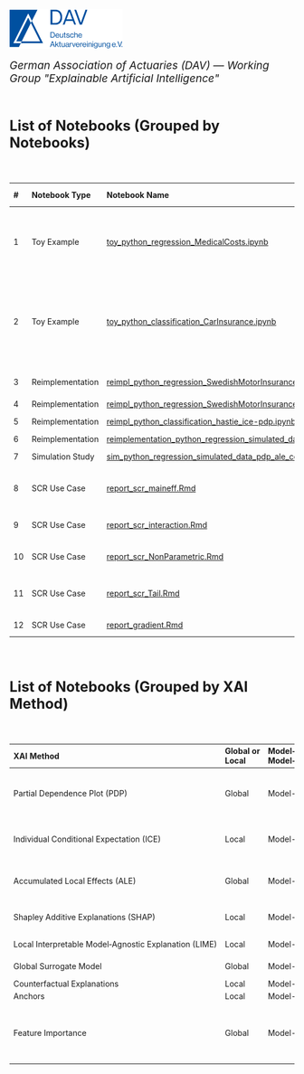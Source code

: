 <img src="logo.png" width="200px">

<br>
<p style="font-size:19px; text-align:left; margin-top: 15px; margin-bottom: 15px"><i>German Association of Actuaries (DAV) — Working Group "Explainable Artificial Intelligence"</i></p>
<br>

<p style="font-size:25px; text-align:left; margin-bottom: 25px"><b>List of Notebooks (Grouped by Notebooks)</b></p>

<br>

| # | Notebook&nbsp;Type | Notebook&nbsp;Name | Programming Language | Problem | XAI Method | Global&nbsp;or Local | Model&#8209;agnostic&nbsp;or Model&#8209;specific | Author
| :--- | :--- | :--- | :--- | :--- | :--- | :--- | :--- | :--- |
| 1 | Toy&nbsp;Example | [toy_python_regression_MedicalCosts.ipynb](https://github.com/DeutscheAktuarvereinigung/WorkingGroup_eXplainableAI_Notebooks/blob/main/Toy%20Examples/Regression/toy_python_regression_MedicalCosts.ipynb) | Python | Regression | Partial&nbsp;Dependence&nbsp;Plot&nbsp;(PDP) <br> Global&nbsp;Surrogate&nbsp;Model <br> Accumulated&nbsp;Local&nbsp;Effects&nbsp;(ALE) <br> Permutation&nbsp;Feature&nbsp;Importance <br> Shapley&nbsp;Additive&nbsp;Explanations&nbsp;(SHAP) <br> Local&nbsp;Interpretable&nbsp;Model&#8209;Agnostic&nbsp;Explanation&nbsp;(LIME) <br> Individual&nbsp;Conditional&nbsp;Expectation&nbsp;(ICE) | Global <br> Global <br> Global <br> Global <br> Local <br> Local <br> Local | Model-agnostic <br> Model-agnostic <br> Model-agnostic <br> Model-agnostic <br> Model-agnostic <br> Model-agnostic <br> Model-agnostic | [Simon&nbsp;Hatzesberger](mailto:simon.hatzesberger@gmail.com)
| 2 | Toy&nbsp;Example | [toy_python_classification_CarInsurance.ipynb](https://github.com/DeutscheAktuarvereinigung/WorkingGroup_eXplainableAI_Notebooks/blob/main/Toy%20Examples/Classification/toy_python_classification_CarInsurance.ipynb) | Python | Classification | Partial&nbsp;Dependence&nbsp;Plot&nbsp;(PDP) <br> Global&nbsp;Surrogate&nbsp;Model <br> Accumulated&nbsp;Local&nbsp;Effects&nbsp;(ALE) <br> Permutation&nbsp;Feature&nbsp;Importance <br> Shapley&nbsp;Additive&nbsp;Explanations&nbsp;(SHAP) <br> Local&nbsp;Interpretable&nbsp;Model&#8209;Agnostic&nbsp;Explanation&nbsp;(LIME) <br> Individual&nbsp;Conditional&nbsp;Expectation&nbsp;(ICE) <br> Counterfactual&nbsp;Explanations <br> Anchors | Global <br> Global <br> Global <br> Global <br> Local <br> Local <br> Local <br> Local <br> Local | Model-agnostic <br> Model-agnostic <br> Model-agnostic <br> Model-agnostic <br> Model-agnostic <br> Model-agnostic <br> Model-agnostic <br> Model-agnostic <br> Model-agnostic | [Simon&nbsp;Hatzesberger](mailto:simon.hatzesberger@gmail.com)
| 3 | Reimplementation | [reimpl_python_regression_SwedishMotorInsurance_ice-pdp-fi.ipynb](https://github.com/DeutscheAktuarvereinigung/WorkingGroup_eXplainableAI_Notebooks/blob/main/Reimplementations/Regression/ICE_PDP_FI/reimpl_python_regression_SwedishMotorInsurance_ice-pdp-fi.ipynb) | Python | Regression | Individual&nbsp;Conditional&nbsp;Expectation&nbsp;(ICE) <br> Partial&nbsp;Dependence&nbsp;Plot&nbsp;(PDP) Feature&nbsp;Importance&nbsp;(scikit-learn) | Local <br> Global <br> Global | Model-agnostic <br> Model-agnostic <br> Model-specific | [Benjamin&nbsp;Müller](mailto:benjamin1985.mueller@t-online.de)
| 4 | Reimplementation | [reimpl_python_regression_SwedishMotorInsurance_shap.ipynb](https://github.com/DeutscheAktuarvereinigung/WorkingGroup_eXplainableAI_Notebooks/blob/main/Reimplementations/Regression/SHAP/reimpl_python_regression_SwedishMotorInsurance_shap.ipynb) | Python | Regression | Shapley&nbsp;Additive&nbsp;Explanations&nbsp;(SHAP) | Local | Model-agnostic | [Benjamin&nbsp;Müller](mailto:benjamin1985.mueller@t-online.de)
| 5 | Reimplementation | [reimpl_python_classification_hastie_ice-pdp.ipynb](https://github.com/DeutscheAktuarvereinigung/WorkingGroup_eXplainableAI_Notebooks/blob/main/Reimplementations/Classification/reimpl_python_classification_hastie_ice-pdp.ipynb) | Python | Classification | Individual&nbsp;Conditional&nbsp;Expectation&nbsp;(ICE) <br> Partial&nbsp;Dependence&nbsp;Plot&nbsp;(PDP) | Local <br> Global | Model-agnostic <br> Model-agnostic | [Benjamin&nbsp;Müller](mailto:benjamin1985.mueller@t-online.de)
| 6 | Reimplementation | [reimplementation_python_regression_simulated_data_ale.ipynb](https://github.com/DeutscheAktuarvereinigung/WorkingGroup_eXplainableAI_Notebooks/blob/main/Reimplementations/Regression/ALE/reimplementation_python_regression_simulated_data_ale.ipynb) | Python | Regression | Accumulated&nbsp;Local&nbsp;Effects&nbsp;(ALE) | Global | Model&nbsp;agnostic | [Florian&nbsp;Walla](mailto:florian.walla@hotmail.com)&nbsp;&amp;&nbsp;[Benjamin&nbsp;Müller](mailto:benjamin1985.mueller@t-online.de)
| 7 | Simulation&nbsp;Study | [sim_python_regression_simulated_data_pdp_ale_correlated_features.ipynb](https://github.com/DeutscheAktuarvereinigung/WorkingGroup_eXplainableAI_Notebooks/blob/main/Simulation%20Studies/sim_python_regression_simulated_data_pdp_ale_correlated_features.ipynb) | Python | Regression | Partial&nbsp;Dependence&nbsp;Plot&nbsp;(PDP) <br> Accumulated&nbsp;Local&nbsp;Effects&nbsp;(ALE) | Global <br> Global | Model-agnostic <br> Model-agnostic | [Florian&nbsp;Walla](mailto:florian.walla@hotmail.com)&nbsp;&amp;&nbsp;[Guido&nbsp;Grützner](mailto:guido.gruetzner@quantakt.com)
| 8 | SCR Use Case | [report_scr_maineff.Rmd](https://github.com/DeutscheAktuarvereinigung/WorkingGroup_eXplainableAI_Notebooks/blob/main/SCR%20Use%20Case/VarianceDecomposition/report_scr_maineff.Rmd) | R | Regression | Standardised&nbsp;Regression&nbsp;Coefficients <br> Permutation&nbsp;Feature&nbsp;Importance <br> Principal&nbsp;Components <br> Shapley&nbsp;Allocation | Global <br> Global <br> Global <br> Global | Model-agnostic <br> Model-agnostic <br> Model-agnostic <br> Model-agnostic | [Guido&nbsp;Grützner](mailto:guido.gruetzner@quantakt.com)
| 9 | SCR Use Case | [report_scr_interaction.Rmd](https://github.com/DeutscheAktuarvereinigung/WorkingGroup_eXplainableAI_Notebooks/blob/main/SCR%20Use%20Case/VarianceDecomposition/report_scr_interaction.Rmd) | R | Regression | Functional&nbsp;ANOVA <br> Sobol&nbsp;Indices / Permuation&nbsp;Feature&nbsp;Importance <br> Shapley&nbsp;Allocation | Global <br> Global <br> Global | Model-agnostic <br> Model-agnostic <br> Model-agnostic | [Guido&nbsp;Grützner](mailto:guido.gruetzner@quantakt.com)
| 10 | SCR Use Case | [report_scr_NonParametric.Rmd](https://github.com/DeutscheAktuarvereinigung/WorkingGroup_eXplainableAI_Notebooks/blob/main/SCR%20Use%20Case/VarianceDecomposition/report_scr_NonParametric.Rmd) | R | Regression | XGBoost&nbsp;Variable&nbsp;Importance <br> Sobol&nbsp;Indices / Permuation&nbsp;Feature&nbsp;Importance <br> Shapley&nbsp;Allocation | Global <br> Global <br> Global | Model-agnostic <br> Model-agnostic <br> Model-agnostic | [Guido&nbsp;Grützner](mailto:guido.gruetzner@quantakt.com)
| 11 | SCR Use Case | [report_scr_Tail.Rmd](https://github.com/DeutscheAktuarvereinigung/WorkingGroup_eXplainableAI_Notebooks/blob/main/SCR%20Use%20Case/Tail/report_scr_Tail.Rmd) | R | Regression | Stress&nbsp;Analysis <br> Tail&nbsp;CDF / Tail&nbsp;Event&nbsp;Probability <br> Unusual&nbsp;Scenarios <br> Euler&nbsp;Allocation | Tail <br> Tail <br> Tail <br> Tail | Model-agnostic <br> Model-agnostic <br> Model-agnostic <br> Model-specific | [Guido&nbsp;Grützner](mailto:guido.gruetzner@quantakt.com)
| 12 | SCR Use Case | [report_gradient.Rmd](https://github.com/DeutscheAktuarvereinigung/WorkingGroup_eXplainableAI_Notebooks/blob/main/SCR%20Use%20Case/Gradient/report_gradient.Rmd) | R <br> Python | Regression | Gradient&nbsp;Field | Global | Model-agnostic | [Guido&nbsp;Grützner](mailto:guido.gruetzner@quantakt.com)


<br>
<br>

<p style="font-size:25px; text-align:left; margin-bottom: 25px"><b>List of Notebooks (Grouped by XAI Method)</b></p>

<br>

| XAI Method | Global&nbsp;or Local | Model&#8209;agnostic&nbsp;or Model&#8209;specific | # | Notebook&nbsp;Type | Notebook&nbsp;Name | Programming Language | Problem | Author
| :--- | :--- | :--- | :--- | :--- | :--- | :--- | :--- | :--- |
| Partial&nbsp;Dependence&nbsp;Plot&nbsp;(PDP) | Global | Model-agnostic | 1 <br> 2 <br> 3 <br> 5 <br> 7 | Toy&nbsp;Example <br> Toy&nbsp;Example <br> Reimplementation <br> Reimplementation <br> Simulation&nbsp;Study | [toy_python_regression_MedicalCosts.ipynb](https://github.com/DeutscheAktuarvereinigung/WorkingGroup_eXplainableAI_Notebooks/blob/main/Toy%20Examples/Regression/toy_python_regression_MedicalCosts.ipynb) <br> [toy_python_classification_CarInsurance.ipynb](https://github.com/DeutscheAktuarvereinigung/WorkingGroup_eXplainableAI_Notebooks/blob/main/Toy%20Examples/Classification/toy_python_classification_CarInsurance.ipynb) <br> [reimpl_python_regression_SwedishMotorInsurance_ice-pdp-fi.ipynb](https://github.com/DeutscheAktuarvereinigung/WorkingGroup_eXplainableAI_Notebooks/blob/main/Reimplementations/Regression/ICE_PDP_FI/reimpl_python_regression_SwedishMotorInsurance_ice-pdp-fi.ipynb) <br> [reimpl_python_classification_hastie_ice-pdp.ipynb](https://github.com/DeutscheAktuarvereinigung/WorkingGroup_eXplainableAI_Notebooks/blob/main/Reimplementations/Classification/reimpl_python_classification_hastie_ice-pdp.ipynb) <br> [sim_python_regression_simulated_data_pdp_ale_correlated_features.ipynb](https://github.com/DeutscheAktuarvereinigung/WorkingGroup_eXplainableAI_Notebooks/blob/main/Simulation%20Studies/sim_python_regression_simulated_data_pdp_ale_correlated_features.ipynb) | Python <br> Python <br> Python <br> Python <br> Python | Regression <br> Classification <br> Regression <br> Classification <br> Regression | [Simon&nbsp;Hatzesberger](mailto:simon.hatzesberger@gmail.com) <br> [Simon&nbsp;Hatzesberger](mailto:simon.hatzesberger@gmail.com) <br> [Benjamin&nbsp;Müller](mailto:benjamin1985.mueller@t-online.de) <br> [Benjamin&nbsp;Müller](mailto:benjamin1985.mueller@t-online.de) <br> [Florian&nbsp;Walla](mailto:florian.walla@hotmail.com)&nbsp;&amp;&nbsp;[Guido&nbsp;Grützner](mailto:guido.gruetzner@quantakt.com)
| Individual&nbsp;Conditional&nbsp;Expectation&nbsp;(ICE) | Local | Model-agnostic | 1 <br> 2 <br> 3 <br> 5 | Toy&nbsp;Example <br> Toy&nbsp;Example <br> Reimplementation <br> Reimplementation | [toy_python_regression_MedicalCosts.ipynb](https://github.com/DeutscheAktuarvereinigung/WorkingGroup_eXplainableAI_Notebooks/blob/main/Toy%20Examples/Regression/toy_python_regression_MedicalCosts.ipynb) <br> [toy_python_classification_CarInsurance.ipynb](https://github.com/DeutscheAktuarvereinigung/WorkingGroup_eXplainableAI_Notebooks/blob/main/Toy%20Examples/Classification/toy_python_classification_CarInsurance.ipynb) <br> [reimpl_python_regression_SwedishMotorInsurance_ice-pdp-fi.ipynb](https://github.com/DeutscheAktuarvereinigung/WorkingGroup_eXplainableAI_Notebooks/blob/main/Reimplementations/Regression/ICE_PDP_FI/reimpl_python_regression_SwedishMotorInsurance_ice-pdp-fi.ipynb) <br> [reimpl_python_classification_hastie_ice-pdp.ipynb](https://github.com/DeutscheAktuarvereinigung/WorkingGroup_eXplainableAI_Notebooks/blob/main/Reimplementations/Classification/reimpl_python_classification_hastie_ice-pdp.ipynb) | Python <br> Python <br> Python <br> Python | Regression <br> Classification <br> Regression <br> Classification | [Simon&nbsp;Hatzesberger](mailto:simon.hatzesberger@gmail.com) <br> [Simon&nbsp;Hatzesberger](mailto:simon.hatzesberger@gmail.com) <br> [Benjamin&nbsp;Müller](mailto:benjamin1985.mueller@t-online.de) <br> [Benjamin&nbsp;Müller](mailto:benjamin1985.mueller@t-online.de)
| Accumulated&nbsp;Local&nbsp;Effects&nbsp;(ALE) | Global | Model-agnostic | 1 <br> 2 <br> 6 <br> 7 | Toy&nbsp;Example <br> Toy&nbsp;Example <br> Reimplementation <br> Simulation&nbsp;Study | [toy_python_regression_MedicalCosts.ipynb](https://github.com/DeutscheAktuarvereinigung/WorkingGroup_eXplainableAI_Notebooks/blob/main/Toy%20Examples/Regression/toy_python_regression_MedicalCosts.ipynb) <br> [toy_python_classification_CarInsurance.ipynb](https://github.com/DeutscheAktuarvereinigung/WorkingGroup_eXplainableAI_Notebooks/blob/main/Toy%20Examples/Classification/toy_python_classification_CarInsurance.ipynb) <br> [reimplementation_python_regression_simulated_data_ale.ipynb](https://github.com/DeutscheAktuarvereinigung/WorkingGroup_eXplainableAI_Notebooks/blob/main/Reimplementations/Regression/ALE/reimplementation_python_regression_simulated_data_ale.ipynb) <br> [sim_python_regression_simulated_data_pdp_ale_correlated_features.ipynb](https://github.com/DeutscheAktuarvereinigung/WorkingGroup_eXplainableAI_Notebooks/blob/main/Simulation%20Studies/sim_python_regression_simulated_data_pdp_ale_correlated_features.ipynb) | Python <br> Python <br> Python <br> Python | Regression <br> Classification <br> Regression <br> Regression | [Simon&nbsp;Hatzesberger](mailto:simon.hatzesberger@gmail.com) <br> [Simon&nbsp;Hatzesberger](mailto:simon.hatzesberger@gmail.com) <br> [Florian&nbsp;Walla](mailto:florian.walla@hotmail.com)&nbsp;&amp;&nbsp;[Benjamin&nbsp;Müller](mailto:benjamin1985.mueller@t-online.de) <br> [Florian&nbsp;Walla](mailto:florian.walla@hotmail.com)&nbsp;&amp;&nbsp;[Guido&nbsp;Grützner](mailto:guido.gruetzner@quantakt.com)
| Shapley&nbsp;Additive&nbsp;Explanations&nbsp;(SHAP) | Local | Model-agnostic | 1 <br> 2 <br> 4 | Toy&nbsp;Example <br> Toy&nbsp;Example <br> Reimplementation | [toy_python_regression_MedicalCosts.ipynb](https://github.com/DeutscheAktuarvereinigung/WorkingGroup_eXplainableAI_Notebooks/blob/main/Toy%20Examples/Regression/toy_python_regression_MedicalCosts.ipynb) <br> [toy_python_classification_CarInsurance.ipynb](https://github.com/DeutscheAktuarvereinigung/WorkingGroup_eXplainableAI_Notebooks/blob/main/Toy%20Examples/Classification/toy_python_classification_CarInsurance.ipynb) <br> [reimpl_python_regression_SwedishMotorInsurance_shap.ipynb](https://github.com/DeutscheAktuarvereinigung/WorkingGroup_eXplainableAI_Notebooks/blob/main/Reimplementations/Regression/SHAP/reimpl_python_regression_SwedishMotorInsurance_shap.ipynb) | Python <br> Python <br> Python | Regression <br> Classification <br> Regression | [Simon&nbsp;Hatzesberger](mailto:simon.hatzesberger@gmail.com) <br> [Simon&nbsp;Hatzesberger](mailto:simon.hatzesberger@gmail.com) <br> [Benjamin&nbsp;Müller](mailto:benjamin1985.mueller@t-online.de)
| Local&nbsp;Interpretable&nbsp;Model&#8209;Agnostic&nbsp;Explanation&nbsp;(LIME) | Local | Model-agnostic | 1 <br> 2 | Toy&nbsp;Example <br> Toy&nbsp;Example | [toy_python_regression_MedicalCosts.ipynb](https://github.com/DeutscheAktuarvereinigung/WorkingGroup_eXplainableAI_Notebooks/blob/main/Toy%20Examples/Regression/toy_python_regression_MedicalCosts.ipynb) <br> [toy_python_classification_CarInsurance.ipynb](https://github.com/DeutscheAktuarvereinigung/WorkingGroup_eXplainableAI_Notebooks/blob/main/Toy%20Examples/Classification/toy_python_classification_CarInsurance.ipynb) | Python <br> Python | Regression <br> Classification | [Simon&nbsp;Hatzesberger](mailto:simon.hatzesberger@gmail.com) <br> [Simon&nbsp;Hatzesberger](mailto:simon.hatzesberger@gmail.com)
| Global&nbsp;Surrogate&nbsp;Model | Global | Model-agnostic | 1 <br> 2 | Toy&nbsp;Example <br> Toy&nbsp;Example | [toy_python_regression_MedicalCosts.ipynb](https://github.com/DeutscheAktuarvereinigung/WorkingGroup_eXplainableAI_Notebooks/blob/main/Toy%20Examples/Regression/toy_python_regression_MedicalCosts.ipynb) <br> [toy_python_classification_CarInsurance.ipynb](https://github.com/DeutscheAktuarvereinigung/WorkingGroup_eXplainableAI_Notebooks/blob/main/Toy%20Examples/Classification/toy_python_classification_CarInsurance.ipynb) | Python <br> Python | Regression <br> Classification | [Simon&nbsp;Hatzesberger](mailto:simon.hatzesberger@gmail.com) <br> [Simon&nbsp;Hatzesberger](mailto:simon.hatzesberger@gmail.com)
| Counterfactual Explanations | Local | Model-agnostic | 2 | Toy&nbsp;Example | [toy_python_classification_CarInsurance.ipynb](https://github.com/DeutscheAktuarvereinigung/WorkingGroup_eXplainableAI_Notebooks/blob/main/Toy%20Examples/Classification/toy_python_classification_CarInsurance.ipynb) | Python | Classification | [Simon&nbsp;Hatzesberger](mailto:simon.hatzesberger@gmail.com)
| Anchors | Local | Model-agnostic | 2 | Toy&nbsp;Example | [toy_python_classification_CarInsurance.ipynb](https://github.com/DeutscheAktuarvereinigung/WorkingGroup_eXplainableAI_Notebooks/blob/main/Toy%20Examples/Classification/toy_python_classification_CarInsurance.ipynb) | Python | Classification | [Simon&nbsp;Hatzesberger](mailto:simon.hatzesberger@gmail.com)
| Feature&nbsp;Importance | Global | Model-agnostic | 1 <br> 2 <br> 3 <br> 8 <br> 9 <br> 10 | Toy&nbsp;Example <br> Toy&nbsp;Example <br> Reimplementation <br> SCR Use Case <br> SCR Use Case <br> SCR Use Case | [toy_python_regression_MedicalCosts.ipynb](https://github.com/DeutscheAktuarvereinigung/WorkingGroup_eXplainableAI_Notebooks/blob/main/Toy%20Examples/Regression/toy_python_regression_MedicalCosts.ipynb) <br> [toy_python_classification_CarInsurance.ipynb](https://github.com/DeutscheAktuarvereinigung/WorkingGroup_eXplainableAI_Notebooks/blob/main/Toy%20Examples/Classification/toy_python_classification_CarInsurance.ipynb) <br> [reimpl_python_regression_SwedishMotorInsurance_ice-pdp-fi.ipynb](https://github.com/DeutscheAktuarvereinigung/WorkingGroup_eXplainableAI_Notebooks/blob/main/Reimplementations/Regression/ICE_PDP_FI/reimpl_python_regression_SwedishMotorInsurance_ice-pdp-fi.ipynb) <br> [report_scr_maineff.Rmd](https://github.com/DeutscheAktuarvereinigung/WorkingGroup_eXplainableAI_Notebooks/blob/main/SCR%20Use%20Case/VarianceDecomposition/report_scr_maineff.Rmd) <br> [report_scr_interaction.Rmd](https://github.com/DeutscheAktuarvereinigung/WorkingGroup_eXplainableAI_Notebooks/blob/main/SCR%20Use%20Case/VarianceDecomposition/report_scr_interaction.Rmd) <br> [report_scr_NonParametric.Rmd](https://github.com/DeutscheAktuarvereinigung/WorkingGroup_eXplainableAI_Notebooks/blob/main/SCR%20Use%20Case/VarianceDecomposition/report_scr_NonParametric.Rmd) | Python <br> Python <br> Python <br> Python <br> Python <br> Python | Regression <br> Classification <br> Regression <br> Regression <br> Regression <br> Regression | [Simon&nbsp;Hatzesberger](mailto:simon.hatzesberger@gmail.com) <br> [Simon&nbsp;Hatzesberger](mailto:simon.hatzesberger@gmail.com) <br> [Benjamin&nbsp;Müller](mailto:benjamin1985.mueller@t-online.de) <br> [Guido&nbsp;Grützner](mailto:guido.gruetzner@quantakt.com) <br> [Guido&nbsp;Grützner](mailto:guido.gruetzner@quantakt.com) <br> [Guido&nbsp;Grützner](mailto:guido.gruetzner@quantakt.com)

